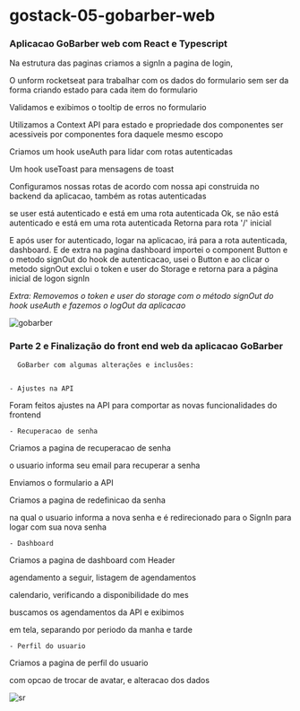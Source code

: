 ﻿# gostack-05-gobarber-web

<h3>Aplicacao GoBarber web com React e Typescript</h3>

<p>Na estrutura das paginas criamos a signIn a pagina de login,

O unform rocketseat para trabalhar com os dados do formulario sem ser da forma criando estado para cada item do formulario

Validamos e exibimos o tooltip de erros no formulario

Utilizamos a Context API para estado e propriedade dos componentes ser acessiveis por componentes fora daquele mesmo escopo

Criamos um hook useAuth para lidar com rotas autenticadas

Um hook useToast para mensagens de toast

Configuramos nossas rotas de acordo com nossa api construida no backend da aplicacao, também as rotas autenticadas

se user está autenticado e está em uma rota autenticada Ok, se não está autenticado e está em uma rota autenticada Retorna para rota '/' inicial


E após user for autenticado, logar na aplicacao, irá para a rota autenticada, dashboard. 
E de extra na pagina dashboard importei o component Button e o metodo signOut do hook de autenticacao, 
usei o Button e ao clicar o metodo signOut exclui o token e user do Storage e retorna para a página inicial de logon signIn
</p>

<i>Extra: Removemos o token e user do storage com o método signOut do hook useAuth e fazemos o logOut da aplicacao</i>

![gobarber](https://user-images.githubusercontent.com/45858897/89723423-53c1ff80-d9cc-11ea-97ec-78b23a2e50ec.gif)

<h3>Parte 2 e Finalização do front end web da aplicacao GoBarber</h3>

      GoBarber com algumas alterações e inclusões:


    - Ajustes na API

Foram feitos ajustes na API para comportar as novas funcionalidades do frontend


    - Recuperacao de senha 

Criamos a pagina de recuperacao de senha

o usuario informa seu email para recuperar a senha

Enviamos o formulario a API

Criamos a pagina de redefinicao da senha 

na qual o usuario informa a nova senha e é redirecionado para o SignIn para logar com sua nova senha


    - Dashboard 

Criamos a pagina de dashboard com Header

agendamento a seguir, listagem de agendamentos

calendario, verificando a disponibilidade do mes

buscamos os agendamentos da API e exibimos

em tela, separando por periodo da manha e tarde


    - Perfil do usuario 

Criamos a pagina de perfil do usuario

com opcao de trocar de avatar, e alteracao dos dados 

![sr](https://user-images.githubusercontent.com/45858897/97576937-8416aa00-19cd-11eb-8ed2-4b923a3ff14a.gif)



